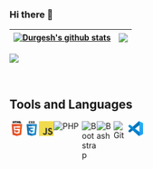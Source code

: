 ### Hi there 👋

<!--
**fauzanreza/fauzanreza** is a ✨ _special_ ✨ repository because its `README.md` (this file) appears on your GitHub profile.

Here are some ideas to get you started:

- 🔭 I’m currently working on ...
- 🌱 I’m currently learning ...
- 👯 I’m looking to collaborate on ...
- 🤔 I’m looking for help with ...
- 💬 Ask me about ...
- 📫 How to reach me: ...
- 😄 Pronouns: ...
- ⚡ Fun fact: ...
-->

| <a href="https://github.com/anuraghazra/github-readme-stats"><img align="center" src="https://github-readme-stats.vercel.app/api?username=fauzanreza&show_icons=true&include_all_commits=true&theme=tokyonight&hide_border=true" alt="Durgesh's github stats" /></a> | <a href="https://github.com/anuraghazra/github-readme-stats"><img align="center" src="https://github-readme-stats.vercel.app/api/top-langs/?username=fauzanreza&layout=compact&theme=buefy&hide_border=true" /></a> |
| ------------- | ------------- |
<a href="https://github.com/anuraghazra/github-readme-stats"><img align="center" src="https://github-readme-streak-stats.herokuapp.com/?user=fauzanreza&theme=dark&hide_border=true"></a>

<!--
<a href="https://github.com/anuraghazra/github-readme-stats"><img align="center" src="https://github-readme-stats.vercel.app/api/top-langs/?username=fauzanreza&theme=nord&count_private=true" /></a>
-->

<br/>


## Tools and Languages
<img align="left" alt="HTML5" width="26px" src="https://raw.githubusercontent.com/github/explore/80688e429a7d4ef2fca1e82350fe8e3517d3494d/topics/html/html.png" />
<img align="left" alt="CSS3" width="26px" src="https://raw.githubusercontent.com/github/explore/80688e429a7d4ef2fca1e82350fe8e3517d3494d/topics/css/css.png" />
<img align="left" alt="JavaScript" width="26px" src="https://raw.githubusercontent.com/github/explore/80688e429a7d4ef2fca1e82350fe8e3517d3494d/topics/javascript/javascript.png" />
<img align="left" alt="PHP" width="50px" src="https://raw.githubusercontent.com/jmnote/z-icons/master/svg/php.svg" />
<img align="left" alt="Bootstrap" width="26px" 
src="https://raw.githubusercontent.com/jmnote/z-icons/master/svg/bootstrap.svg" />
<img align="left" alt="Bash" width="30px" 
src="https://raw.githubusercontent.com/jmnote/z-icons/master/svg/bash.svg" />
<img align="left" alt="Git" width="26px" 
src="https://raw.githubusercontent.com/jmnote/z-icons/master/svg/git.svg" />
<img align="left" alt="Visual Studio Code" width="26px"
src="https://raw.githubusercontent.com/github/explore/80688e429a7d4ef2fca1e82350fe8e3517d3494d/topics/visual-studio-code/visual-studio-code.png" />


<br/>
